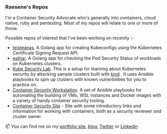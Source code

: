 ### Raesene's Repos

I'm a Container Security Advocate who's generally into containers, cloud native, ruby and pentesting.  Most of my repos will relate to one or more of those.

Possible repos of interest that I've been working on recently :-

- [teisteanas](https://github.com/raesene/teisteanas). A Golang app for creating Kubeconfigs using the Kubernetes Certificate Signing Request API.
- [eathar](https://github.com/raesene/eathar). A Golang app for checking the Pod Security Status of workloads on Kubernetes clusters.
- [Kube Security Lab](https://github.com/raesene/kube_security_lab/). This is a setup for learning about Kubernetes security by attacking sample clusters built with [kind](https://github.com/kubernetes-sigs/kind) . It uses Ansible playbooks to spin up clusters with known vulnerbilities for you to practice on.
- [Container Security Workstation](https://github.com/raesene/container_sec_workstation). A set of Ansible playbooks for automating the building of VMs, WSL instances and Docker images with a variety of handy container security tooling.
- [Container Security Site](https://www.container-security.site/) - Site with some introductory links and information for working with containers, both as a security reviewer and cluster owner.



📫 You can find me on my [portfolio site](https://www.mccune.org.uk), [blog](https://raesene.github.io/), [Twitter](https://twitter.com/raesene/) or [Linkedin](https://www.linkedin.com/in/rorym/)

<!--
**raesene/raesene** is a ✨ _special_ ✨ repository because its `README.md` (this file) appears on your GitHub profile.

Here are some ideas to get you started:

- 🔭 I’m currently working on ...
- 🌱 I’m currently learning ...
- 👯 I’m looking to collaborate on ...
- 🤔 I’m looking for help with ...
- 💬 Ask me about ...
- 📫 How to reach me: ...
- 😄 Pronouns: ...
- ⚡ Fun fact: ...
-->
